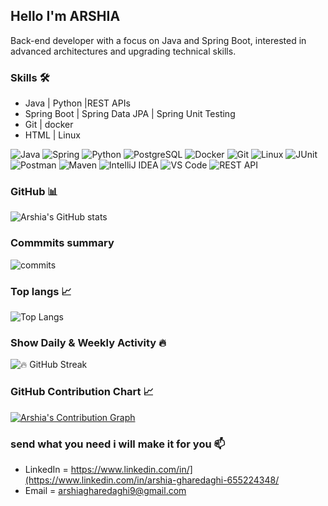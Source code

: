 ## Hello I'm ARSHIA 

Back-end developer with a focus on Java and Spring Boot, interested in advanced architectures and upgrading technical skills.


### Skills 🛠️ 
- Java | Python |REST APIs
- Spring Boot | Spring Data JPA | Spring Unit Testing 
- Git | docker 
- HTML |  Linux

![Java](https://img.shields.io/badge/Java-ED8B00?style=for-the-badge&logo=java&logoColor=white)
![Spring](https://img.shields.io/badge/Spring-6DB33F?style=for-the-badge&logo=spring&logoColor=white)
![Python](https://img.shields.io/badge/Python-3776AB?style=for-the-badge&logo=python&logoColor=white)
![PostgreSQL](https://img.shields.io/badge/PostgreSQL-316192?style=for-the-badge&logo=postgresql&logoColor=white)
![Docker](https://img.shields.io/badge/Docker-2496ED?style=for-the-badge&logo=docker&logoColor=white)
![Git](https://img.shields.io/badge/Git-F05032?style=for-the-badge&logo=git&logoColor=white)
![Linux](https://img.shields.io/badge/Linux-FCC624?style=for-the-badge&logo=linux&logoColor=black)
![JUnit](https://img.shields.io/badge/JUnit5-25A162?style=for-the-badge&logo=junit5&logoColor=white)
![Postman](https://img.shields.io/badge/Postman-FF6C37?style=for-the-badge&logo=postman&logoColor=white)
![Maven](https://img.shields.io/badge/Maven-C71A36?style=for-the-badge&logo=apache-maven&logoColor=white)
![IntelliJ IDEA](https://img.shields.io/badge/IntelliJ_IDEA-000000?style=for-the-badge&logo=intellij-idea&logoColor=white)
![VS Code](https://img.shields.io/badge/VS_Code-007ACC?style=for-the-badge&logo=visual-studio-code&logoColor=white)
![REST API](https://img.shields.io/badge/REST_API-FF6C37?style=for-the-badge&logo=rest&logoColor=white)

###  GitHub 📊
![Arshia's GitHub stats](https://github-profile-summary-cards.vercel.app/api/cards/stats?username=arshiachillguy&theme=radical)

### Commmits summary
![commits](https://github-profile-summary-cards.vercel.app/api/cards/most-commit-language?username=arshiachillguy&theme=radical)


### Top langs 📈 
![Top Langs](https://github-readme-stats.vercel.app/api/top-langs/?username=arshiachillguy&layout=compact&theme=radical)

### Show Daily & Weekly Activity 🔥
![🔥 GitHub Streak](https://streak-stats.demolab.com/?user=arshiachillguy&theme=radical)


### GitHub Contribution Chart 📈
[![Arshia's Contribution Graph](https://github-profile-summary-cards.vercel.app/api/cards/profile-details?username=arshiachillguy&theme=radical)](https://github.com/arshiachillguy)

### send what you need i will make it for you 📫 
- LinkedIn = https://www.linkedin.com/in/](https://www.linkedin.com/in/arshia-gharedaghi-655224348/
- Email = arshiagharedaghi9@gmail.com 
